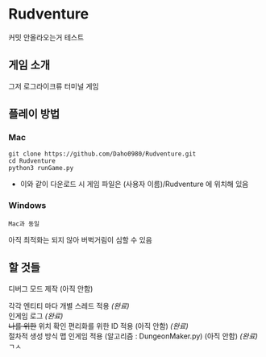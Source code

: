 # Rudventure

커밋 안올라오는거 테스트

## 게임 소개
그저 로그라이크류 터미널 게임   
   
## 플레이 방법   
### Mac   
```
git clone https://github.com/Daho0980/Rudventure.git
cd Rudventure
python3 runGame.py
```
- 이와 같이 다운로드 시 게임 파일은 (사용자 이름)/Rudventure 에 위치해 있음

### Windows   
```
Mac과 동일
```
아직 최적화는 되지 않아 버벅거림이 심할 수 있음

## 할 것들   
디버그 모드 제작 (아직 안함)   
      
각각 엔티티 마다 개별 스레드 적용 _(완료)_   
인게임 로그 _(완료)_   
~~나를 위한~~ 위치 확인 편리화를 위한 ID 적용 (아직 안함) _(완료)_   
절차적 생성 방식 맵 인게임 적용 (알고리즘 : DungeonMaker.py) (아직 안함) _(완료)_   
ㄱㅅ